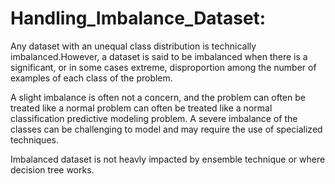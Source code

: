 # Handling_Imbalance_Dataset:

Any dataset with an unequal class distribution is technically imbalanced.However, a dataset is said to be imbalanced when there is a significant, or in some cases extreme, disproportion among the number of examples of each class of the problem.

A slight imbalance is often not a concern, and the problem can often be treated like a normal problem can often be treated like a normal classification predictive modeling problem. A severe imbalance of the classes can be challenging to model and may require the use of specialized techniques.

Imbalanced dataset is not heavly impacted by ensemble technique or where decision tree works.
